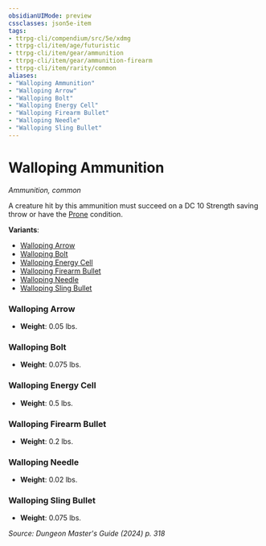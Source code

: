 ```yaml
---
obsidianUIMode: preview
cssclasses: json5e-item
tags:
- ttrpg-cli/compendium/src/5e/xdmg
- ttrpg-cli/item/age/futuristic
- ttrpg-cli/item/gear/ammunition
- ttrpg-cli/item/gear/ammunition-firearm
- ttrpg-cli/item/rarity/common
aliases: 
- "Walloping Ammunition"
- "Walloping Arrow"
- "Walloping Bolt"
- "Walloping Energy Cell"
- "Walloping Firearm Bullet"
- "Walloping Needle"
- "Walloping Sling Bullet"
---
```

# Walloping Ammunition
*Ammunition, common*  



A creature hit by this ammunition must succeed on a DC 10 Strength saving throw or have the [Prone](3-Mechanics/CLI/rules/conditions.md#Prone) condition.

**Variants**:
- [Walloping Arrow](#Walloping%20Arrow)
- [Walloping Bolt](#Walloping%20Bolt)
- [Walloping Energy Cell](#Walloping%20Energy%20Cell)
- [Walloping Firearm Bullet](#Walloping%20Firearm%20Bullet)
- [Walloping Needle](#Walloping%20Needle)
- [Walloping Sling Bullet](#Walloping%20Sling%20Bullet)

### Walloping Arrow

- **Weight**: 0.05 lbs.

### Walloping Bolt

- **Weight**: 0.075 lbs.

### Walloping Energy Cell

- **Weight**: 0.5 lbs.

### Walloping Firearm Bullet

- **Weight**: 0.2 lbs.

### Walloping Needle

- **Weight**: 0.02 lbs.

### Walloping Sling Bullet

- **Weight**: 0.075 lbs.


*Source: Dungeon Master's Guide (2024) p. 318*